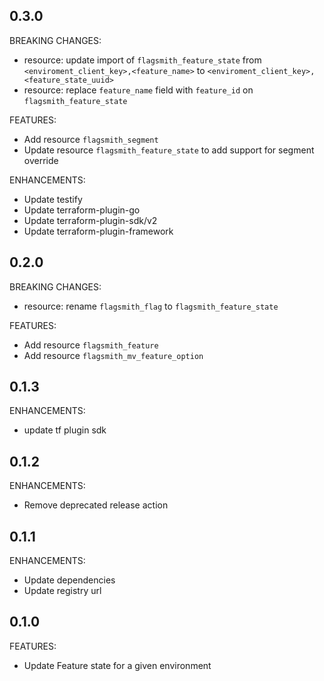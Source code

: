 ## 0.3.0
BREAKING CHANGES:
* resource: update import of `flagsmith_feature_state` from `<enviroment_client_key>,<feature_name>` to `<enviroment_client_key>,<feature_state_uuid>`
* resource: replace `feature_name` field with `feature_id` on `flagsmith_feature_state`

FEATURES:

* Add resource `flagsmith_segment`
* Update resource `flagsmith_feature_state` to add support for segment override

ENHANCEMENTS:
* Update testify
* Update terraform-plugin-go
* Update terraform-plugin-sdk/v2
* Update terraform-plugin-framework

## 0.2.0
BREAKING CHANGES:

* resource: rename `flagsmith_flag` to `flagsmith_feature_state`

FEATURES:

* Add resource `flagsmith_feature`
* Add resource `flagsmith_mv_feature_option`

## 0.1.3

ENHANCEMENTS:

* update tf plugin sdk


## 0.1.2

ENHANCEMENTS:

* Remove deprecated release action

## 0.1.1

ENHANCEMENTS:

* Update dependencies
* Update registry url

## 0.1.0

FEATURES:

* Update Feature state for a given environment
